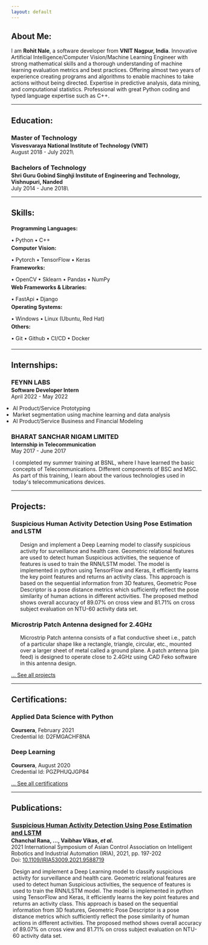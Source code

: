 ```yaml
---
layout: default
---
```

## About Me:

I am **Rohit Nale**, a software developer from **VNIT Nagpur, India**. Innovative Artificial Intelligence/Computer Vision/Machine Learning Engineer with strong mathematical skills and a thorough understanding of machine learning evaluation metrics and best practices. Offering almost two years of experience creating programs and algorithms to enable machines to take actions without being directed. Expertise in predictive analysis, data mining, and computational statistics. Professional with great Python coding and typed language expertise such as C++.

---

## Education:

<h3 style="margin-bottom:2px;">Master of Technology</h3>
<h4 style="margin:0;">Visvesvaraya National Institute of Technology (VNIT)</h4>
August 2018 - July 2021\

<h3 style="margin-bottom:2px;">Bachelors of Technology</h3>
<h4 style="margin:0;">Shri Guru Gobind Singhji Institute of Engineering and Technology, Vishnupuri, Nanded</h4>
July 2014 - June 2018\


---

## Skills:

<h4 style="margin-bottom:2px;">Programming Languages:</h4>
<p style="margin-bottom:4px;">&#x2022; Python &#x2022; C++</p>

<h4 style="margin-bottom:2px; margin-top:2px;">Computer Vision:</h4>
<p style="margin-bottom:4px;">&#x2022; Pytorch &#x2022; TensorFlow &#x2022; Keras</p>

<h4 style="margin-bottom:2px; margin-top:2px;">Frameworks:</h4>
<p style="margin-bottom:4px;">&#x2022; OpenCV &#x2022; Sklearn &#x2022; Pandas &#x2022; NumPy</p>

<h4 style="margin-bottom:2px; margin-top:2px;">Web Frameworks & Libraries:</h4>
<p style="margin-bottom:4px;">&#x2022; FastApi &#x2022; Django</p>

<h4 style="margin-bottom:2px; margin-top:2px;">Operating Systems:</h4>
<p style="margin-bottom:4px;">&#x2022; Windows &#x2022; Linux (Ubuntu, Red Hat)</p>

<h4 style="margin-bottom:2px; margin-top:2px;">Others:</h4>
<p style="margin-bottom:20px;">&#x2022; Git &#x2022; Github &#x2022; CI/CD &#x2022; Docker</p>

---

  
## Internships:

<h3 style="margin-bottom:2px;"> FEYNN LABS</h3>
<p style="margin:0;"><b>Software Developer Intern</b><br>
April 2022 - May 2022</p>
<ul style="margin-left: -1.4em;">
  <li> AI Product/Service Prototyping</li>
  <li> Market segmentation using machine learning and data analysis</li>
  <li>AI Product/Service Business and Financial Modeling</li>
</ul>  
  
<h3 style="margin-bottom:2px;">BHARAT SANCHAR NIGAM LIMITED</h3>
<p style="margin:0;"><b>Internship in Telecommunication</b><br>
May 2017 - June 2017</p>
<ul style="margin-left: -1.4em;">
  I completed my summer training at BSNL, where I have learned the basic concepts of Telecommunications. Different components of BSC and MSC. As part of this training, I learn about the various technologies used in today's telecommunications devices.
</ul>

---

## Projects:

<div class="card">
  <h3> Suspicious Human Activity Detection Using Pose Estimation and LSTM</h3>
  <ul>
    Design and implement a Deep Learning model to classify suspicious activity for surveillance and health care. Geometric relational features are used to detect human Suspicious activities, the sequence of features is used to train the RNN/LSTM model. The model is implemented in python using TensorFlow and Keras, it efficiently learns the key point features and returns an activity class. This approach is based on the sequential information from 3D features, Geometric Pose Descriptor is a pose distance metrics which sufficiently reflect the pose similarity of human actions in different activities. The proposed method shows overall accuracy of 89.07% on cross view and 81.71% on cross subject evaluation on NTU-60 activity data set.
  </ul>
  <a href="https://vaibhavvikas.ml/housing-price-predictor/"><span class="card-link-spanner"></span></a>
</div>

<div class="card">
  <h3>Microstrip Patch Antenna designed for 2.4GHz</h3>
  <ul>
    Microstrip Patch antenna consists of a flat conductive sheet i.e., patch of a particular shape like a rectangle, triangle, circular, etc., mounted over a larger sheet of metal called a ground plane. A patch antenna (pin feed) is designed to operate close to 2.4GHz using CAD Feko software in this antenna design.
  </ul>
  <a href="https://vaibhavvikas.ml/distributed-cloud"><span class="card-link-spanner"></span></a>
</div>

[... See all projects](./projects)

---

## Certifications:

<div class="card">
  <h3>Applied Data Science with Python</h3>
  <p><b>Coursera</b>, February 2021<br>
  Credential Id: D2FMGACHF8NA</p>
  <a href="http://coursera.org/verify/specialization/D2FMGACHF8NA"><span class="card-link-spanner"></span></a>
</div>

<div class="card">
  <h3>Deep Learning</h3>
  <p><b>Coursera</b>, August 2020<br>
  Credential Id: PGZPHUQJGP84</p>
  <a href="http://coursera.org/verify/specialization/PGZPHUQJGP84"><span class="card-link-spanner"></span></a>
</div>

[... See all certifications](./certifications)

---

## Publications:

<h3 style="margin-bottom:2px; color:var(--clr-a-text);"><a href="https://ieeexplore.ieee.org/xpl/conhome/9586784/proceeding">Suspicious Human Activity Detection Using Pose Estimation and LSTM</a></h3>
<p style="margin:0;"><b>Chanchal Rana, ..., Vaibhav Vikas, <i>et al</i>.</b><br>
2021 International Symposium of Asian Control Association on Intelligent Robotics and Industrial Automation (IRIA), 2021, pp. 197-202<br>
Doi: <a href="10.1109/IRIA53009.2021.9588719">10.1109/IRIA53009.2021.9588719</a></p>
<ul style="margin-left: -1.4em;">
  Design and implement a Deep Learning model to classify suspicious activity for surveillance and health care. Geometric relational features are used to detect human Suspicious activities, the sequence of features is used to train the RNN/LSTM model. The model is implemented in python using TensorFlow and Keras, it efficiently learns the key point features and returns an activity class. This approach is based on the sequential information from 3D features, Geometric Pose Descriptor is a pose distance metrics which sufficiently reflect the pose similarity of human actions in different activities. The proposed method shows overall accuracy of 89.07% on cross view and 81.71% on cross subject evaluation on NTU-60 activity data set.
</ul>